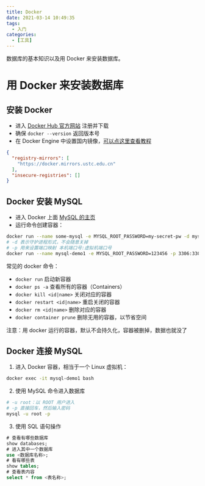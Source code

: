 ```yaml
---
title: Docker
date: 2021-03-14 10:49:35
tags:
  - 入门
categories:
  - [工具]
---
```


数据库的基本知识以及用 Docker 来安装数据库。

<!-- more -->

# 用 Docker 来安装数据库

## 安装 Docker

- 进入 [Docker Hub 官方网站](https://hub.docker.com/) 注册并下载
- 确保 `docker --version` 返回版本号
- 在 Docker Engine 中设置国内镜像，[可以点这里查看教程](http://guide.daocloud.io/dcs/daocloud-9153151.html)
```json
{
  "registry-mirrors": [
    "https://docker.mirrors.ustc.edu.cn"
  ],
  "insecure-registries": []
}
```

## Docker 安装 MySQL

- 进入 Docker 上面 [MySQL 的主页](https://hub.docker.com/_/mysql)
- 运行命令创建容器：
```bash
docker run --name some-mysql -e MYSQL_ROOT_PASSWORD=my-secret-pw -d mysql:tag
# -d 表示守护进程形式，不会随意关掉
# -p 用来设置端口映射 本机端口号:虚拟机端口号
docker run --name mysql-demo1 -e MYSQL_ROOT_PASSWORD=123456 -p 3306:3306 -d mysql:latest
```

常见的 docker 命令：

- `docker run` 启动新容器
- `docker ps -a` 查看所有的容器（Containers）
- `docker kill <id|name>` 关闭对应的容器
- `docker restart <id|name>` 重启关闭的容器
- `docker rm <id|name>` 删除对应的容器
- `docker container prune` 删除无用的容器，以节省空间

注意：用 docker 运行的容器，默认不会持久化，容器被删掉，数据也就没了

## Docker 连接 MySQL

1. 进入 Docker 容器，相当于一个 Linux 虚拟机：
```bash
docker exec -it mysql-demo1 bash
```
2. 使用 MySQL 命令进入数据库
```bash
# -u root：以 ROOT 用户进入
# -p 直接回车，然后输入密码
mysql -u root -p
```
3. 使用 SQL 语句操作
```sql
# 查看有哪些数据库
show databases;
# 进入其中一个数据库
use <数据库名称>;
# 看有哪些表
show tables;
# 查看表内容
select * from <表名称>;
```
